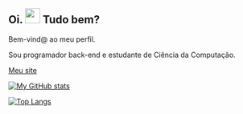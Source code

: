 ## Oi. <img src="https://raw.githubusercontent.com/MartinHeinz/MartinHeinz/master/wave.gif" width="30px" height="30px" /> Tudo bem?

Bem-vind@ ao meu perfil.

Sou programador back-end e estudante de Ciência da Computação.

[Meu site](https://vinitvs.github.io/)

[![My GitHub stats](https://github-readme-stats-vinitvs.vercel.app/api?username=ViniTVS&count_private=true&theme=github_dark&custom_title=Contribuições)](https://github.com/ViniTVS/github-readme-stats)

[![Top Langs](https://github-readme-stats-vinitvs.vercel.app/api/top-langs/?username=ViniTVS&theme=github_dark&layout=compact&custom_title=Linguagens%20mais%20usadas)](https://github.com/ViniTVS/github-readme-stats)

<!--
**ViniTVS/ViniTVS** is a ✨ _special_ ✨ repository because its `README.md` (this file) appears on your GitHub profile.

Here are some ideas to get you started:

- 🔭 I’m currently working on ...
- 🌱 I’m currently learning ...
- 👯 I’m looking to collaborate on ...
- 🤔 I’m looking for help with ...
- 💬 Ask me about ...
- 📫 How to reach me: ...
- 😄 Pronouns: ...
- ⚡ Fun fact: ...
-->
